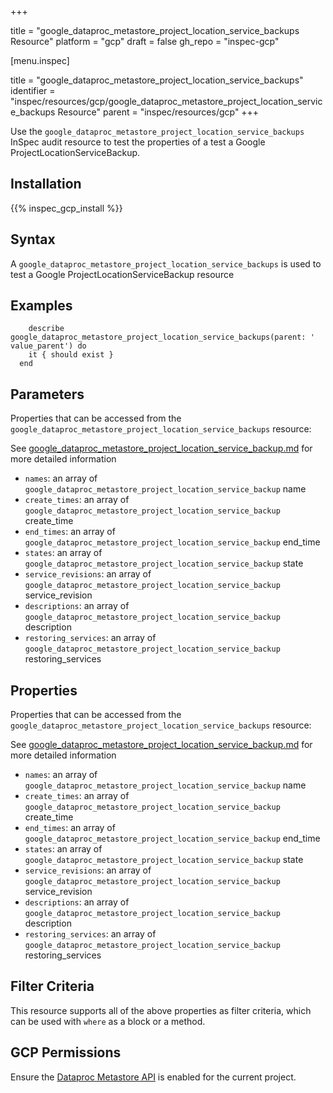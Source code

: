 +++

title = "google_dataproc_metastore_project_location_service_backups Resource"
platform = "gcp"
draft = false
gh_repo = "inspec-gcp"


[menu.inspec]

title = "google_dataproc_metastore_project_location_service_backups"
identifier = "inspec/resources/gcp/google_dataproc_metastore_project_location_service_backups Resource"
parent = "inspec/resources/gcp"
+++

Use the `google_dataproc_metastore_project_location_service_backups` InSpec audit resource to test the properties of a test a Google ProjectLocationServiceBackup.

## Installation
{{% inspec_gcp_install %}}

## Syntax
A `google_dataproc_metastore_project_location_service_backups` is used to test a Google ProjectLocationServiceBackup resource

## Examples
```
    describe google_dataproc_metastore_project_location_service_backups(parent: ' value_parent') do
    it { should exist }
  end
```

## Parameters
Properties that can be accessed from the `google_dataproc_metastore_project_location_service_backups` resource:

See [google_dataproc_metastore_project_location_service_backup.md](google_dataproc_metastore_project_location_service_backup.md) for more detailed information
* `names`: an array of `google_dataproc_metastore_project_location_service_backup` name
* `create_times`: an array of `google_dataproc_metastore_project_location_service_backup` create_time
* `end_times`: an array of `google_dataproc_metastore_project_location_service_backup` end_time
* `states`: an array of `google_dataproc_metastore_project_location_service_backup` state
* `service_revisions`: an array of `google_dataproc_metastore_project_location_service_backup` service_revision
* `descriptions`: an array of `google_dataproc_metastore_project_location_service_backup` description
* `restoring_services`: an array of `google_dataproc_metastore_project_location_service_backup` restoring_services
## Properties
Properties that can be accessed from the `google_dataproc_metastore_project_location_service_backups` resource:

See [google_dataproc_metastore_project_location_service_backup.md](google_dataproc_metastore_project_location_service_backup.md) for more detailed information
* `names`: an array of `google_dataproc_metastore_project_location_service_backup` name
* `create_times`: an array of `google_dataproc_metastore_project_location_service_backup` create_time
* `end_times`: an array of `google_dataproc_metastore_project_location_service_backup` end_time
* `states`: an array of `google_dataproc_metastore_project_location_service_backup` state
* `service_revisions`: an array of `google_dataproc_metastore_project_location_service_backup` service_revision
* `descriptions`: an array of `google_dataproc_metastore_project_location_service_backup` description
* `restoring_services`: an array of `google_dataproc_metastore_project_location_service_backup` restoring_services

## Filter Criteria
This resource supports all of the above properties as filter criteria, which can be used
with `where` as a block or a method.

## GCP Permissions

Ensure the [Dataproc Metastore API](https://console.cloud.google.com/apis/library/metastore.googleapis.com) is enabled for the current project.
